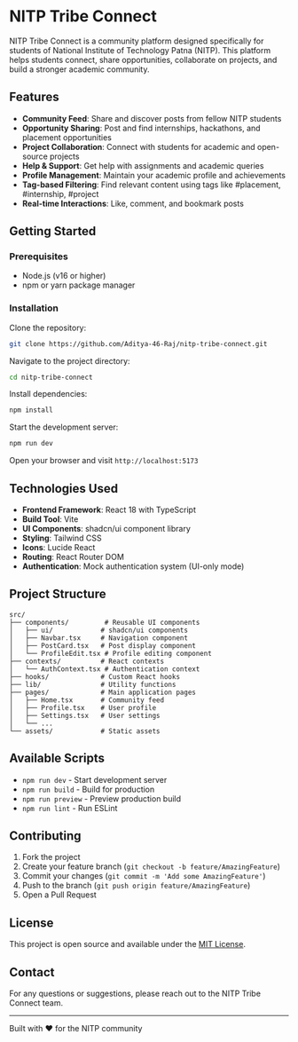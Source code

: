 # NITP Tribe Connect

NITP Tribe Connect is a community platform designed specifically for students of National Institute of Technology Patna (NITP). This platform helps students connect, share opportunities, collaborate on projects, and build a stronger academic community.

## Features

- **Community Feed**: Share and discover posts from fellow NITP students
- **Opportunity Sharing**: Post and find internships, hackathons, and placement opportunities
- **Project Collaboration**: Connect with students for academic and open-source projects
- **Help & Support**: Get help with assignments and academic queries
- **Profile Management**: Maintain your academic profile and achievements
- **Tag-based Filtering**: Find relevant content using tags like #placement, #internship, #project
- **Real-time Interactions**: Like, comment, and bookmark posts

## Getting Started

### Prerequisites

- Node.js (v16 or higher)
- npm or yarn package manager

### Installation

Clone the repository:

```bash
git clone https://github.com/Aditya-46-Raj/nitp-tribe-connect.git
```

Navigate to the project directory:

```bash
cd nitp-tribe-connect
```

Install dependencies:

```bash
npm install
```

Start the development server:

```bash
npm run dev
```

Open your browser and visit `http://localhost:5173`

## Technologies Used

- **Frontend Framework**: React 18 with TypeScript
- **Build Tool**: Vite
- **UI Components**: shadcn/ui component library
- **Styling**: Tailwind CSS
- **Icons**: Lucide React
- **Routing**: React Router DOM
- **Authentication**: Mock authentication system (UI-only mode)

## Project Structure

```
src/
├── components/         # Reusable UI components
│   ├── ui/            # shadcn/ui components
│   ├── Navbar.tsx     # Navigation component
│   ├── PostCard.tsx   # Post display component
│   └── ProfileEdit.tsx # Profile editing component
├── contexts/          # React contexts
│   └── AuthContext.tsx # Authentication context
├── hooks/             # Custom React hooks
├── lib/               # Utility functions
├── pages/             # Main application pages
│   ├── Home.tsx       # Community feed
│   ├── Profile.tsx    # User profile
│   ├── Settings.tsx   # User settings
│   └── ...
└── assets/            # Static assets
```

## Available Scripts

- `npm run dev` - Start development server
- `npm run build` - Build for production
- `npm run preview` - Preview production build
- `npm run lint` - Run ESLint

## Contributing

1. Fork the project
2. Create your feature branch (`git checkout -b feature/AmazingFeature`)
3. Commit your changes (`git commit -m 'Add some AmazingFeature'`)
4. Push to the branch (`git push origin feature/AmazingFeature`)
5. Open a Pull Request

## License

This project is open source and available under the [MIT License](LICENSE).

## Contact

For any questions or suggestions, please reach out to the NITP Tribe Connect team.

---

Built with ❤️ for the NITP community
